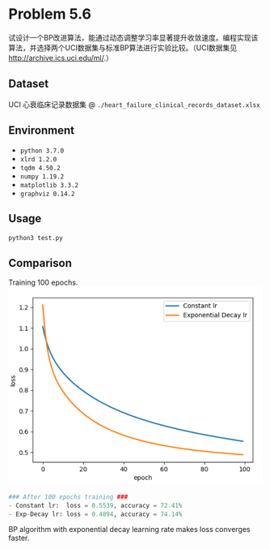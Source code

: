 # Problem 5.6
试设计一个BP改进算法，能通过动态调整学习率显著提升收敛速度。编程实现该算法，并选择两个UCI数据集与标准BP算法进行实验比较。（UCI数据集见<http://archive.ics.uci.edu/ml/>.）

## Dataset
UCI 心衰临床记录数据集 @ `./heart_failure_clinical_records_dataset.xlsx`

## Environment
- `python 3.7.0`  
- `xlrd 1.2.0`  
- `tqdm 4.50.2`  
- `numpy 1.19.2`  
- `matplotlib 3.3.2`  
- `graphviz 0.14.2`  

## Usage
```Shell
python3 test.py
```

## Comparison  
Training 100 epochs.  
![image](./output.png)  
```Python
### After 100 epochs training ###
- Constant lr:  loss = 0.5539, accuracy = 72.41%
- Exp-Decay lr: loss = 0.4894, accuracy = 74.14%
```  
BP algorithm with exponential decay learning rate makes loss converges faster.